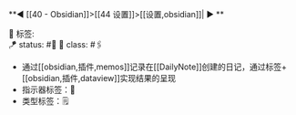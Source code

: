 **◀️ [[40 - Obsidian]]>[[44 设置]]>[[设置,obsidian]]| ▶️ **

🧩 标签:  
🪁 status: #🎄
🎏 class: #🖇️ 

- 通过[[obsidian,插件,memos]]记录在[[DailyNote]]创建的日记，通过标签+[[obsidian,插件,dataview]]实现结果的呈现
- 指示器标签：🌱
- 类型标签：🗒️